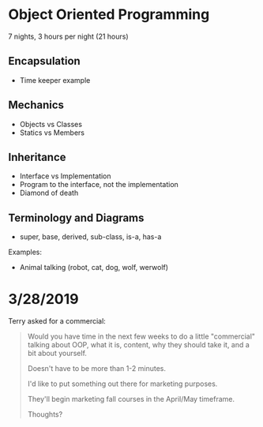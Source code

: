 # Object Oriented Programming

7 nights, 3 hours per night (21 hours)

## Encapsulation
  - Time keeper example

## Mechanics
  - Objects vs Classes
  - Statics vs Members

## Inheritance
  - Interface vs Implementation
  - Program to the interface, not the implementation
  - Diamond of death
  
## Terminology and Diagrams
  - super, base, derived, sub-class, is-a, has-a

Examples:
  - Animal talking (robot, cat, dog, wolf, werwolf)

# 3/28/2019

Terry asked for a commercial:

> Would you have time in the next few weeks to do a little "commercial" talking about OOP, what it is, content, why they should take it, and a bit about yourself.
> 
> Doesn't have to be more than 1-2 minutes. 
> 
> I'd like to put something out there for marketing purposes. 
> 
> They'll begin marketing fall courses in the April/May timeframe. 
> 
> Thoughts?
